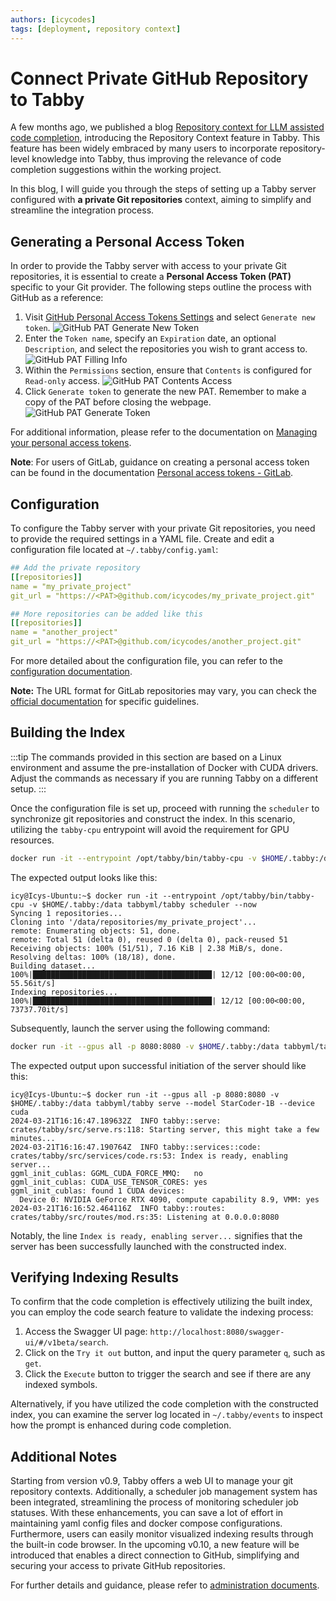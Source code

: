 ```yaml
---
authors: [icycodes]
tags: [deployment, repository context]
---
```


# Connect Private GitHub Repository to Tabby

A few months ago, we published a blog [Repository context for LLM assisted code completion](https://tabby.tabbyml.com/blog/2023/10/16/repository-context-for-code-completion), introducing the Repository Context feature in Tabby. This feature has been widely embraced by many users to incorporate repository-level knowledge into Tabby, thus improving the relevance of code completion suggestions within the working project.

In this blog, I will guide you through the steps of setting up a Tabby server configured with **a private Git repositories** context, aiming to simplify and streamline the integration process.

## Generating a Personal Access Token

In order to provide the Tabby server with access to your private Git repositories, it is essential to create a **Personal Access Token (PAT)** specific to your Git provider. The following steps outline the process with GitHub as a reference:

1. Visit [GitHub Personal Access Tokens Settings](https://github.com/settings/tokens?type=beta) and select `Generate new token`.
   ![GitHub PAT Generate New Token](./github-pat-generate-new-token.png)
2. Enter the `Token name`, specify an `Expiration` date, an optional `Description`, and select the repositories you wish to grant access to.
   ![GitHub PAT Filling Info](./github-pat-filling-info.png)
3. Within the `Permissions` section, ensure that `Contents` is configured for `Read-only` access.
   ![GitHub PAT Contents Access](./github-pat-contents-access.png)
4. Click `Generate token` to generate the new PAT. Remember to make a copy of the PAT before closing the webpage.
   ![GitHub PAT Generate Token](./github-pat-generate-token.png)

For additional information, please refer to the documentation on [Managing your personal access tokens](https://docs.github.com/en/authentication/keeping-your-account-and-data-secure/managing-your-personal-access-tokens).

**Note**: For users of GitLab, guidance on creating a personal access token can be found in the documentation [Personal access tokens - GitLab](https://docs.gitlab.com/ee/user/profile/personal_access_tokens.html#create-a-personal-access-token).

## Configuration

To configure the Tabby server with your private Git repositories, you need to provide the required settings in a YAML file. Create and edit a configuration file located at `~/.tabby/config.yaml`:

```yaml
## Add the private repository
[[repositories]]
name = "my_private_project"
git_url = "https://<PAT>@github.com/icycodes/my_private_project.git"

## More repositories can be added like this
[[repositories]]
name = "another_project"
git_url = "https://<PAT>@github.com/icycodes/another_project.git"
```

For more detailed about the configuration file, you can refer to the [configuration documentation](https://tabby.tabbyml.com/docs/configuration).

**Note:** The URL format for GitLab repositories may vary, you can check the [official documentation](https://docs.gitlab.com/ee/user/profile/personal_access_tokens.html#clone-repository-using-personal-access-token) for specific guidelines.

## Building the Index

:::tip
The commands provided in this section are based on a Linux environment and assume the pre-installation of Docker with CUDA drivers. Adjust the commands as necessary if you are running Tabby on a different setup.
:::

Once the configuration file is set up, proceed with running the `scheduler` to synchronize git repositories and construct the index. In this scenario, utilizing the `tabby-cpu` entrypoint will avoid the requirement for GPU resources.

```bash
docker run -it --entrypoint /opt/tabby/bin/tabby-cpu -v $HOME/.tabby:/data tabbyml/tabby scheduler --now
```

The expected output looks like this:

```console
icy@Icys-Ubuntu:~$ docker run -it --entrypoint /opt/tabby/bin/tabby-cpu -v $HOME/.tabby:/data tabbyml/tabby scheduler --now
Syncing 1 repositories...
Cloning into '/data/repositories/my_private_project'...
remote: Enumerating objects: 51, done.
remote: Total 51 (delta 0), reused 0 (delta 0), pack-reused 51
Receiving objects: 100% (51/51), 7.16 KiB | 2.38 MiB/s, done.
Resolving deltas: 100% (18/18), done.
Building dataset...
100%|████████████████████████████████████████| 12/12 [00:00<00:00, 55.56it/s]
Indexing repositories...
100%|████████████████████████████████████████| 12/12 [00:00<00:00, 73737.70it/s]
```

Subsequently, launch the server using the following command:

```bash
docker run -it --gpus all -p 8080:8080 -v $HOME/.tabby:/data tabbyml/tabby serve --model StarCoder-1B --device cuda
```

The expected output upon successful initiation of the server should like this:

```console
icy@Icys-Ubuntu:~$ docker run -it --gpus all -p 8080:8080 -v $HOME/.tabby:/data tabbyml/tabby serve --model StarCoder-1B --device cuda
2024-03-21T16:16:47.189632Z  INFO tabby::serve: crates/tabby/src/serve.rs:118: Starting server, this might take a few minutes...
2024-03-21T16:16:47.190764Z  INFO tabby::services::code: crates/tabby/src/services/code.rs:53: Index is ready, enabling server...
ggml_init_cublas: GGML_CUDA_FORCE_MMQ:   no
ggml_init_cublas: CUDA_USE_TENSOR_CORES: yes
ggml_init_cublas: found 1 CUDA devices:
  Device 0: NVIDIA GeForce RTX 4090, compute capability 8.9, VMM: yes
2024-03-21T16:16:52.464116Z  INFO tabby::routes: crates/tabby/src/routes/mod.rs:35: Listening at 0.0.0.0:8080
```

Notably, the line `Index is ready, enabling server...` signifies that the server has been successfully launched with the constructed index.

## Verifying Indexing Results

To confirm that the code completion is effectively utilizing the built index, you can employ the code search feature to validate the indexing process:

1. Access the Swagger UI page: `http://localhost:8080/swagger-ui/#/v1beta/search`.
2. Click on the `Try it out` button, and input the query parameter `q`, such as `get`.
3. Click the `Execute` button to trigger the search and see if there are any indexed symbols.

Alternatively, if you have utilized the code completion with the constructed index, you can examine the server log located in `~/.tabby/events` to inspect how the prompt is enhanced during code completion.

## Additional Notes

Starting from version v0.9, Tabby offers a web UI to manage your git repository contexts. Additionally, a scheduler job management system has been integrated, streamlining the process of monitoring scheduler job statuses. With these enhancements, you can save a lot of effort in maintaining yaml config files and docker compose configurations. Furthermore, users can easily monitor visualized indexing results through the built-in code browser.
In the upcoming v0.10, a new feature will be introduced that enables a direct connection to GitHub, simplifying and securing your access to private GitHub repositories.

For further details and guidance, please refer to [administration documents](https://tabby.tabbyml.com/docs/administration/).
